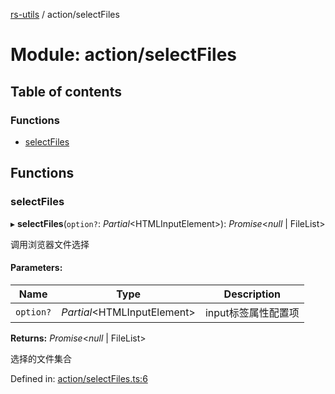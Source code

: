 [rs-utils](../README.md) / action/selectFiles

# Module: action/selectFiles

## Table of contents

### Functions

- [selectFiles](action_selectfiles.md#selectfiles)

## Functions

### selectFiles

▸ **selectFiles**(`option?`: *Partial*<HTMLInputElement\>): *Promise*<*null* \| FileList\>

调用浏览器文件选择

#### Parameters:

Name | Type | Description |
------ | ------ | ------ |
`option?` | *Partial*<HTMLInputElement\> | input标签属性配置项   |

**Returns:** *Promise*<*null* \| FileList\>

选择的文件集合

Defined in: [action/selectFiles.ts:6](https://github.com/HanZhaorz/rs-utils/blob/c9a74b1/src/action/selectFiles.ts#L6)
